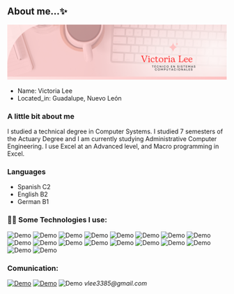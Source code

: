 ## About me...✨

![Demo](imagenes/Portadagithub.png)

- Name: Victoria Lee
- Located_in: Guadalupe, Nuevo León


### A little bit about me
I studied a technical degree in Computer Systems. I studied 7 semesters of the Actuary Degree and I am currently studying Administrative Computer Engineering. I use Excel at an Advanced level, and Macro programming in Excel.

### Languages
* Spanish C2
* English B2
* German B1

### 👩‍💻 Some Technologies I use: 

![Demo](https://img.shields.io/badge/Visual_Studio_Code-0078D4?style=for-the-badge&logo=visual%20studio%20code&logoColor=white)
![Demo](https://img.shields.io/badge/Visual_Studio-5C2D91?style=for-the-badge&logo=visual%20studio&logoColor=white)
![Demo](https://img.shields.io/badge/C%23-239120?style=for-the-badge&logo=csharp&logoColor=white)
![Demo](https://img.shields.io/badge/C%2B%2B-00599C?style=for-the-badge&logo=c%2B%2B&logoColor=white)
![Demo](https://img.shields.io/badge/CSS3-1572B6?style=for-the-badge&logo=css3&logoColor=white)
![Demo](https://img.shields.io/badge/HTML5-E34F26?style=for-the-badge&logo=html5&logoColor=white)
![Demo](https://img.shields.io/badge/Python-FFD43B?style=for-the-badge&logo=python&logoColor=blue)
![Demo](https://img.shields.io/badge/Microsoft_Access-A4373A?style=for-the-badge&logo=microsoft-access&logoColor=white)
![Demo](https://img.shields.io/badge/Microsoft_Excel-217346?style=for-the-badge&logo=microsoft-excel&logoColor=white)
![Demo](https://img.shields.io/badge/Microsoft_PowerPoint-B7472A?style=for-the-badge&logo=microsoft-powerpoint&logoColor=white)
![Demo](https://img.shields.io/badge/Microsoft_SQL_Server-CC2927?style=for-the-badge&logo=microsoft-sql-server&logoColor=white)
![Demo](https://img.shields.io/badge/Microsoft_Word-2B579A?style=for-the-badge&logo=microsoft-word&logoColor=white)
![Demo](https://img.shields.io/badge/GitHub-100000?style=for-the-badge&logo=github&logoColor=white)
![Demo](https://img.shields.io/badge/Adobe%20Photoshop-31A8FF?style=for-the-badge&logo=Adobe%20Photoshop&logoColor=black)
![Demo](https://img.shields.io/badge/Canva-%2300C4CC.svg?&style=for-the-badge&logo=Canva&logoColor=white)
![Demo](https://img.shields.io/badge/Coursera-0056D2?style=for-the-badge&logo=Coursera&logoColor=white)
![Demo](https://img.shields.io/badge/Khan%20Academy-14BF96?style=for-the-badge&logo=Khan%20Academy&logoColor=white)
![Demo](https://img.shields.io/badge/Udemy-EC5252?style=for-the-badge&logo=Udemy&logoColor=white)

### Comunication:
[![Demo](https://img.shields.io/badge/LinkedIn-0077B5?style=for-the-badge&logo=linkedin&logoColor=white)](https://www.linkedin.com/in/victoria-lee-a6a62023b/)
[![Demo](https://img.shields.io/badge/WhatsApp-25D366?style=for-the-badge&logo=whatsapp&logoColor=white)](https://wa.me/8123259117)
![Demo](https://img.shields.io/badge/Gmail-D14836?style=for-the-badge&logo=gmail&logoColor=white) _vlee3385@gmail.com_



<!--
**VictoriaLeeAl/VictoriaLeeAl** is a ✨ _special_ ✨ repository because its `README.md` (this file) appears on your GitHub profile.

Here are some ideas to get you started:

- 🔭 I’m currently working on ...
- 🌱 I’m currently learning ...
- 👯 I’m looking to collaborate on ...
- 🤔 I’m looking for help with ...
- 💬 Ask me about ...
- 📫 How to reach me: ...
- 😄 Pronouns: ...
- ⚡ Fun fact: ...
-->
